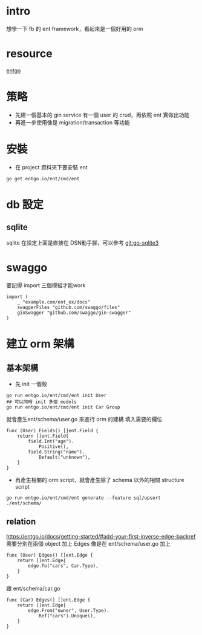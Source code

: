 # intro
想學一下 fb 的 ent framework，看起來是一個好用的 orm

# resource
[entgo](https://entgo.io/docs/getting-started/)

# 策略
- 先建一個基本的 gin service 有一個 user 的 crud，再依照 ent 實做出功能
- 再進一步使用像是 migration/transaction 等功能

# 安裝
- 在 project 資料夾下要安裝 ent
```shell 
go get entgo.io/ent/cmd/ent

```

# db 設定
## sqlite
sqlite 在設定上面是直接在 DSN動手腳，可以參考 [git:go-sqlite3](https://github.com/mattn/go-sqlite3#connection-string)

# swaggo
要記得 import 三個模組才能work
```golang
import (
	_ "example.com/ent_ex/docs"
	swaggerFiles "github.com/swaggo/files"
	ginSwagger "github.com/swaggo/gin-swagger"
)
```

# 建立 orm 架構
## 基本架構
- 先 init 一個殼
```shell
go run entgo.io/ent/cmd/ent init User
## 可以同時 init 多個 models
go run entgo.io/ent/cmd/ent init Car Group
```
就會產生ent/schema/user.go 來進行 orm 的建構
填入需要的欄位 
```golang
func (User) Fields() []ent.Field {
	return []ent.Field{
		field.Int("age").
			Positive(),
		field.String("name").
			Default("unknown"),
	}
}
```
- 再產生相關的 orm script，就會產生除了 schema 以外的相關 structure script
```shell
go run entgo.io/ent/cmd/ent generate --feature sql/upsert ./ent/schema/
```
## relation
https://entgo.io/docs/getting-started/#add-your-first-inverse-edge-backref
需要分別在兩個 object 加上 Edges
像是在 ent/schema/user.go 加上
```golang
func (User) Edges() []ent.Edge {
	return []ent.Edge{
		edge.To("cars", Car.Type),
	}
}
```
跟 ent/schema/car.go
```golang
func (Car) Edges() []ent.Edge {
	return []ent.Edge{
		edge.From("owner", User.Type).
			Ref("cars").Unique(),
	}
}
```